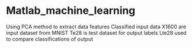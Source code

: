 # Matlab_machine_learning
Using PCA method to extract data features
Classified input data
X1600 are input dataset from MNIST
Te28 is test dataset for output labels
Lte28 used to compare classifications of output
